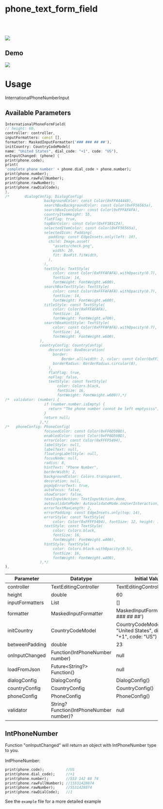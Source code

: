 
# phone_text_form_field

<div style="height:6px;"></div>

<div style="height:32px;"></div>

![](https://github.com/Moeed366/images/assets/101408316/d39904f4-9417-4c8b-919c-bc8c31c9079d)


## Demo

<img src="https://github.com/user-attachments/assets/98215c69-5a81-4455-b878-139f9d14077c.gif" >

# Usage
InternationalPhoneNumberInput

## Available Parameters

```dart
InternationalPhoneFormField(
// height: 60,
controller: controller,
inputFormatters: const [],
formatter: MaskedInputFormatter('### ### ## ##'),
initCountry: CountryCodeModel(
name: "United States", dial_code: "+1", code: "US"),
onInputChanged: (phone) {
print(phone.code);
print(
'complete phone number' + phone.dial_code + phone.number);
print(phone.number);
print(phone.rawFullNumber);
print(phone.rawNumber);
print(phone.rawDialCode);
},
/*       dialogConfig: DialogConfig(
                  backgroundColor: const Color(0xFF444448),
                  searchBoxBackgroundColor: const Color(0xFF56565a),
                  searchBoxIconColor: const Color(0xFFFAFAFA),
                  countryItemHeight: 55,
                  flatFlag: true,
                  topBarColor: const Color(0xFF1B1C24),
                  selectedItemColor: const Color(0xFF56565a),
                  selectedIcon: Padding(
                    padding: const EdgeInsets.only(left: 10),
                    child: Image.asset(
                      "assets/check.png",
                      width: 20,
                      fit: BoxFit.fitWidth,
                    ),
                  ),
                  textStyle: TextStyle(
                      color: const Color(0xFFFAFAFA).withOpacity(0.7),
                      fontSize: 14,
                      fontWeight: FontWeight.w600),
                  searchBoxTextStyle: TextStyle(
                      color: const Color(0xFFFAFAFA).withOpacity(0.7),
                      fontSize: 14,
                      fontWeight: FontWeight.w600),
                  titleStyle: const TextStyle(
                      color: Color(0xFFFAFAFA),
                      fontSize: 18,
                      fontWeight: FontWeight.w700),
                  searchBoxHintStyle: TextStyle(
                      color: const Color(0xFFFAFAFA).withOpacity(0.7),
                      fontSize: 14,
                      fontWeight: FontWeight.w600),
                ),
                countryConfig: CountryConfig(
                    decoration: BoxDecoration(
                      border:
                          Border.all(width: 2, color: const Color(0xFF3f4046)),
                      borderRadius: BorderRadius.circular(8),
                    ),
                    flatFlag: true,
                    noFlag: false,
                    textStyle: const TextStyle(
                        color: Colors.black,
                        fontSize: 16,
                        fontWeight: FontWeight.w600)),*/
/*  validator: (number) {
                  if (number.number.isEmpty) {
                    return "The phone number cannot be left emptyssss";
                  }
                  return null;
                },*/
/*   phoneConfig: PhoneConfig(
                  focusedColor: const Color(0xFF6D59BD),
                  enabledColor: const Color(0xFF6D59BD),
                  errorColor: const Color(0xFFFF5494),
                  labelStyle: null,
                  labelText: null,
                  floatingLabelStyle: null,
                  focusNode: null,
                  radius: 8,
                  hintText: "Phone Number",
                  borderWidth: 2,
                  backgroundColor: Colors.transparent,
                  decoration: null,
                  popUpErrorText: true,
                  autoFocus: false,
                  showCursor: false,
                  textInputAction: TextInputAction.done,
                  autovalidateMode: AutovalidateMode.onUserInteraction,
                  errorTextMaxLength: 2,
                  errorPadding: const EdgeInsets.only(top: 14),
                  errorStyle: const TextStyle(
                      color: Color(0xFFFF5494), fontSize: 12, height: 1),
                  textStyle: const TextStyle(
                      color: Colors.black,
                      fontSize: 16,
                      fontWeight: FontWeight.w400),
                  hintStyle: TextStyle(
                      color: Colors.black.withOpacity(0.5),
                      fontSize: 16,
                      fontWeight: FontWeight.w400),
                ),*/
),
```

| Parameter                           | Datatype                                 |             Initial Value             |
|---------------------------------    |----------------------------------        |---------------------------------------|
| controller                          | TextEditingController                    |        TextEditingController()        |
| height                              | double                                   |                  60                   |
| inputFormatters                     | List<TextInputFormatter>                 |                  []                   |
| formatter                           | MaskedInputFormatter                     | MaskedInputFormatter('### ### ## ##') |
| initCountry                         | CountryCodeModel                         | CountryCodeModel(name: "United States", dial_code: "+1", code: "US") |
| betweenPadding                      | double                                   |                  23                   |
| onInputChanged                      | Function(IntPhoneNumber number)          |                 null                  |
| loadFromJson                        | Future<String?> Function()               |                 null                  |
| dialogConfig                        | DialogConfig                             |            DialogConfig()             |
| countryConfig                       | CountryConfig                            |            CountryConfig()            |
| phoneConfig                         | PhoneConfig                              |            PhoneConfig()              |
| validator                           | String? Function(IntPhoneNumber number)? |                 null                  |




## IntPhoneNumber
Function "onInputChanged" will return an object with IntPhoneNumber type to you. <br></br>
IntPhoneNumber:
```dart
print(phone.code);          //US
print(phone.dial_code);     //+1
print(phone.number);        //553 142 88 74
print(phone.rawFullNumber); //15531428874
print(phone.rawNumber);     //5531428874
print(phone.rawDialCode);   //1
```



See the `example` file for a more detailed example

